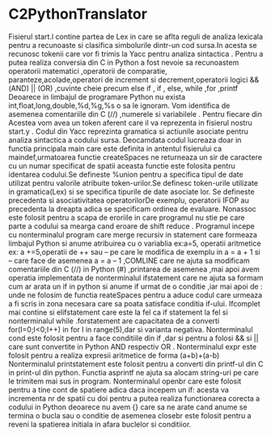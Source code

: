 # C2PythonTranslator
Fisierul start.l contine partea de Lex in care se aflta reguli de analiza lexicala pentru a recunoaste si clasifica simbolurile dintr-un cod sursa.In acesta se recunosc tokenii care vor fi trimis la Yacc pentru analiza sintactica .
Pentru a putea realiza conversia din C in Python a fost nevoie sa recunoastem operatorii matematici ,operatorii de comparatie, paranteze,acolade,operatori de increment si decrement,operatorii logici &&(AND) || (OR) ,cuvinte cheie precum else if , if , else, while ,for ,printf Deoarece in limbajul de programare Python nu exista int,float,long,double,%d,%g,%s o sa le ignoram. Vom identifica de asemenea comentariile din C (//) ,numerele si variabilele . Pentru fiecare din Acestea vom avea un token aferent care il va reprezenta in fisierul nostru start.y .
Codul din Yacc reprezinta gramatica si actiunile asociate pentru analiza sintactica a codului sursa.
Deocamdata codul lucreaza doar in functia principala main care este definita in antentul fisierului ca maindef,urmatoarea functie createSpaces ne returneaza un sir de caractere cu un numar specificat de spatii aceasta functie este folosita pentru identarea codului.Se defineste %union pentru a specifica tipul de date utilizat pentru valorile atribuite token-urilor.Se definesc token-urile utilizate in gramatica(Lex) si se specifica tipurile de date asociate lor. Se defineste precedenta si asociativitatea operatorilorDe exemplu, operatorii IFOP au precedenta la dreapta adica se specificam ordinea de evaluare. Nonassoc este folosit pentru a scapa de eroriile in care programul nu stie pe care parte a codului sa mearga cand eroare de shift reduce .
Programul incepe cu nonterminalul program care merge recursiv in statement care formeaza limbajul Python si anume atribuirea cu o variablia ex:a=5, operatii aritmetice ex: a +=5,operatii de ++ sau – pe care le modifica de exemplu in a = a + 1 si – care face de asemenea a = a – 1 ,COMLINE care ne ajuta sa modificam comentariile din C (//) in Python (#) ,printarea de asemenea ,mai apoi avem operatia implementata de nonterminalul ifstatement care ne ajuta sa formam cum ar arata un if in python si anume if urmat de o conditie ,iar mai apoi de : unde ne folosim de functia reateSpaces pentru a aduce codul care urmeaza a fi scris in zona necesara care sa poata satisface conditia if-ului. Ifcomplet mai contine si elifstatement care este la fel ca if statement la fel si nonterminalul
while .forstatement are capacitatea de a converti for(I=0;I<0;I++) in for I in range(5),dar si varianta negativa.
Nonterminalul cond este folosit pentru a face conditiile din if ,dar si pentru a folosi && si || care sunt convertite in Python AND respectiv OR .
Nonterminalul expr este folosit pentru a realiza expresii aritmetice de forma (a+b)+(a-b)
Nonterminalul printstatement este folosit pentru a converti din printf-ul din C in print-ul din python.
Functia asprintf ne ajuta sa alocam string-uri pe care le trimitem mai sus in program.
Nonterminalul openbr care este folosit pentru a tine cont de spatiere adica daca incepem un if: acesta va incrementa nr de spatii cu doi pentru a putea realiza functionarea corecta a codului in Python deoarece nu avem {} care sa ne arate cand anume se termina o bucla sau o conditie de asemenea closebr este folosit pentru a reveni la spatierea initiala in afara buclelor si conditiior.